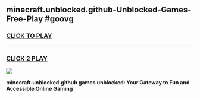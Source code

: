 
## minecraft.unblocked.github-Unblocked-Games-Free-Play #goovg
<h3>
<a href="https://us.freeplayer.one?title=minecraft.unblocked.github&ref=9M">CLICK TO PLAY</a></h3>
<hr>

<h3>
<a href="https://us.freeplayer.one?title=minecraft.unblocked.github&ref=9M">CLICK 2 PLAY</a>
  
</h3>

<a href="https://us.freeplayer.one?title=minecraft.unblocked.github&ref=9M"><img src="https://clearcache.store/games.png"></a>


**minecraft.unblocked.github games unblocked: Your Gateway to Fun and Accessible Online Gaming**
